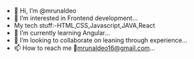 - 👋 Hi, I’m @mrunaldeo
- 👀 I’m interested in Frontend development...
- My tech stuff:-HTML,CSS,Javascript,JAVA,React
- 🌱 I’m currently learning Angular...
- 💞️ I’m looking to collaborate on leaning through experience...
- 📫 How to reach me 📧mrunaldeo16@gmail.com...

<!---
mrunaldeo/mrunaldeo is a ✨ special ✨ repository because its `README.md` (this file) appears on your GitHub profile.
You can click the Preview link to take a look at your changes.
--->
